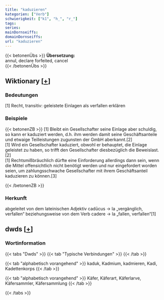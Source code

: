 ```yaml
---
title: "kaduzieren"
kategorien: ["Verb"]
schwierigkeit: ["k1", "h_", "r_"]
tags:
series:
mainDornseiffs:
domainDornseiffs:
url: "kaduzieren"
---
```


{{< betonenÜbs >}}
**Übersetzung:**  
annul, declare forfeited, cancel  
{{< /betonenÜbs >}}

## Wiktionary [[+](https://de.wiktionary.org/wiki/kaduzieren)]

### Bedeutungen
[1] Recht, transitiv: geleistete Einlagen als verfallen erklären  

### Beispiele
{{< betonenZB >}}
[1] Bleibt ein Gesellschafter seine Einlage aber schuldig, so kann er kaduziert werden, d.h. ihm werden damit seine Geschäftsanteile und etwaige Teilleistungen zugunsten der GmbH aberkannt.[2]  
[1] Wird ein Gesellschafter kaduziert, obwohl er behauptet, die Einlage geleistet zu haben, so trifft den Gesellschafter diesbezüglich die Beweislast.[2]  
[1] Rechtsmißbräuchlich dürfte eine Einforderung allerdings dann sein, wenn die Mittel offensichtlich nicht benötigt werden und nur eingefordert worden seien, um zahlungsschwache Gesellschafter mit ihrem Geschäftsanteil kaduzieren zu können.[3]  

{{< /betonenZB >}}
### Herkunft
abgeleitet von dem lateinischen Adjektiv cadūcus → la „vergänglich, verfallen“ beziehungsweise von dem Verb cadere → la „fallen, verfallen“[1]  



## dwds [[+](https://www.dwds.de/wb/kaduzieren)]

### Wortinformation
{{< tabs "Dwds" >}}
{{< tab "Typische Verbindungen" >}}
{{< /tab >}}

{{< tab "alphabetisch vorangehend" >}}
kaduk, Kadmium, kadmieren, Kadi, Kadettenkorps
{{< /tab >}}

{{< tab "alphabetisch vorangehend" >}}
Käfer, Käferart, Käferlarve, Käfersammler, Käfersammlung
{{< /tab >}}

{{< /tabs >}}

